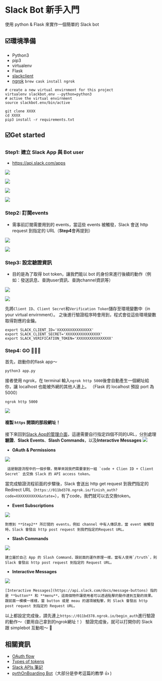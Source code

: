 # Slack Bot 新手入門
使用 python & Flask 來實作一個簡單的 Slack bot


## :ballot_box_with_check:環境準備
* Python3
* pip3
* virtualenv
* Flask
* [slackclient](https://github.com/slackapi/python-slackclient)
* [ngrok](https://tenten.co/blog/how-to-use-ngrok-to-connect-your-localhost/) `brew cask install ngrok`
```shell=zsh
# create a new virtual envirnment for this project
virtualenv slackbot.env --python=python3
# active the virtual envirnment
source slackbot.env/bin/active
```
```shell=zsh
git clone XXXX
cd XXXX
pip3 install -r requirements.txt
```
## :ballot_box_with_check:Get started 
### Step1: 建立 Slack App 與 Bot user
* https://api.slack.com/apps

![](https://i.imgur.com/UaNfxjN.png)

![](https://i.imgur.com/MoTnd37.png)

![](https://i.imgur.com/9l2Nfzh.png)

![](https://i.imgur.com/GYyciOP.png)

### Step2: 訂閱events
* 需事前訂閱需要用到的 events，當這些 events 被觸發，Slack 會送 http request 到指定的 URL（**Step4**會再提到）

![](https://i.imgur.com/I4rDNNy.png)

![](https://i.imgur.com/6ZEpJLW.png)

### Step3: 設定驗證資訊
* 目的是為了取得 bot token，讓我們能以 bot 的身份來進行後續的動作（例如：發送訊息、查詢user資訊、查詢channel資訊等）

![](https://i.imgur.com/iLpJJmU.png)

![](https://i.imgur.com/p81DZyi.png)

先將`Client ID`、`Client Secret`和`Verification Token`儲存至環境變數中（in your virtual envirnment）。
之後進行驗證程序時會用到，程式會從這些環境變數取得對應的金鑰。
```shell=zsh
export SLACK_CLIENT_ID='XXXXXXXXXXXXXXXX'
export SLACK_CLIENT_SECRET='XXXXXXXXXXXXXXXX'
export SLACK_VERIFICATION_TOKEN='XXXXXXXXXXXXXXXX'
```

### Step4: GO :dash::dash::dash:
首先，啟動你的flask app～
```
python3 app.py
```
接者使用 ngrok，在 terminal 輸入``ngrok http 5000``後會自動產生一個網址給你，讓 localhost 也能被外網的其他人連上。
（Flask 的 localhost 預設 port 為5000）
```
ngrok http 5000
```
![](https://i.imgur.com/icrJtxG.png)

#### 複製 `https` 開頭的那段網址！

接下來回到[Slack App的管理介面](https://api.slack.com/apps)，這邊需要自行指定四個不同的URL，分別處理**驗證**、**Slack Events**、**Slash Commands**，以及**Interactive Messages**
![](https://i.imgur.com/V2NBBYl.png)

* **OAuth & Permissions**

 ![](https://i.imgur.com/iGOy9IP.png)
 
     這是驗證流程中的一個步驟，簡單來說我們需要拿到一組 `code + Clien ID + Client Secret` 去交換 Slack 的 API access token。
當完成驗證流程前面的步驟後，Slack 會送出 http get request 到我們指定的 Redirect URL（`https://011bd378.ngrok.io/finish_auth?code=XXXXXXXXXXX&state=`），有了code，我們就可以去交換token。

* **Event Subscriptions**

 ![](https://i.imgur.com/7BunWIX.png)

    對應到 **Step2** 所訂閱的 events，例如 channel 中有人傳訊息，當 event 被觸發時，Slack 會發出 http post request 到我們指定的Request URL。
    
* **Slash Commands**

 ![](https://i.imgur.com/DLEjndj.png)

    建立屬於自己 App 的 Slash Command，跟前面的運作原理一樣，當有人使用`/truth`，則 Slack 會發出 http post request 到指定的 Request URL。

* **Interactive Messages**

 ![](https://i.imgur.com/Q0RxIhY.png)

    [Interactive Messages](https://api.slack.com/docs/message-buttons) 指的是 **button** 和 **menu**，這兩個物件讓使用者可以透過點擊的動作達到互動的效果。
    跟前面一模模一樣樣，當 button 或是 meau 的選項被點擊，則 Slack 會發出 http post request 到指定的 Request URL。

以上都設定完成後，請先連上`https://011bd378.ngrok.io/begin_auth`進行驗證的動作～（要用自己拿到的ngrok網址！）
驗證完成後，就可以打開你的 Slack 跟 simplebot 互動啦～ :tada: 

## 相關資訊
* [OAuth flow](https://api.slack.com/docs/oauth)
* [Types of tokens](https://api.slack.com/docs/token-types#legacy)
* [Slack APIs 筆記](https://hackmd.io/KYNgLAHCBGULQEMAMB2AZnMToBM4QGYFg4BGAThwGMIk1hyAmJUoA===)
* [pythOnBoarding Bot](https://github.com/slackapi/Slack-Python-Onboarding-Tutorial)（大部分是參考這篇的教學 :+1: )
